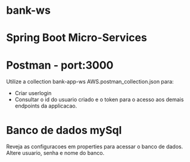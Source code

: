 # bank-ws
# Spring Boot Micro-Services

# Postman - port:3000
Utilize a collection bank-app-ws AWS.postman_collection.json para:
- Criar userlogin
- Consultar o id do usuario criado e o token para o acesso aos demais endpoints da applicacao.

# Banco de dados mySql
Reveja as configuracoes em properties para acessar o banco de dados.
Altere usuario, senha e nome do banco.
